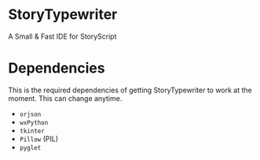 # StoryTypewriter
A Small &amp; Fast IDE for StoryScript

# Dependencies
This is the required dependencies of getting StoryTypewriter to work at the moment. This can change anytime.

- `orjson`
- `wxPython`
- `tkinter`
- `Pillow` (PIL)
- `pyglet`
